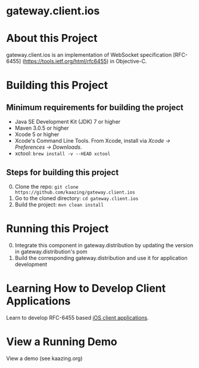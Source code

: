 # gateway.client.ios

# About this Project

gateway.client.ios is an implementation of WebSocket specification [RFC-6455] (https://tools.ietf.org/html/rfc6455) in Objective-C.

# Building this Project

## Minimum requirements for building the project

* Java SE Development Kit (JDK) 7 or higher
* Maven 3.0.5 or higher
* Xcode 5 or higher
* Xcode's Command Line Tools.  From Xcode, install via _Xcode &rarr; Preferences &rarr; Downloads_.
* xctool: ```brew install -v --HEAD xctool```

## Steps for building this project

0. Clone the repo: ```git clone https://github.com/kaazing/gateway.client.ios```
0. Go to the cloned directory: ```cd gateway.client.ios```
0. Build the project: ```mvn clean install```

# Running this Project

0. Integrate this component in gateway.distribution by updating the version in gateway.distribution's pom
0. Build the corresponding gateway.distribution and use it for application development

# Learning How to Develop Client Applications

Learn to develop RFC-6455 based [iOS client applications](http://kaazing.org/documentaton/5.0/dev-ios/o_dev_ios.html).

# View a Running Demo

View a demo (see kaazing.org)


